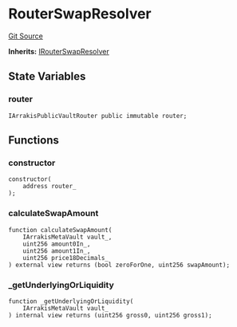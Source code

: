 # RouterSwapResolver

[Git Source](https://github.com/ArrakisFinance/arrakis-modular/blob/main/src/RouterSwapResolver.sol)

**Inherits:**
[IRouterSwapResolver](/autogenerated/interfaces/IRouterSwapResolver.sol/interface.IRouterSwapResolver.md)

## State Variables

### router

```solidity
IArrakisPublicVaultRouter public immutable router;
```

## Functions

### constructor

```solidity
constructor(
    address router_
);
```

### calculateSwapAmount

```solidity
function calculateSwapAmount(
    IArrakisMetaVault vault_,
    uint256 amount0In_,
    uint256 amount1In_,
    uint256 price18Decimals_
) external view returns (bool zeroForOne, uint256 swapAmount);
```

### \_getUnderlyingOrLiquidity

```solidity
function _getUnderlyingOrLiquidity(
    IArrakisMetaVault vault_
) internal view returns (uint256 gross0, uint256 gross1);
```
